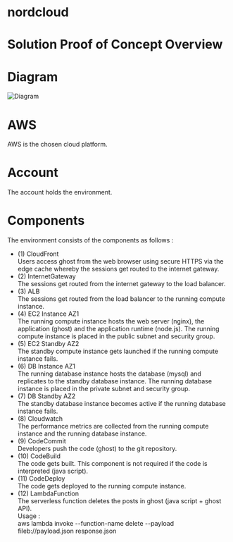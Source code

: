 # nordcloud  

# Solution Proof of Concept Overview  

# Diagram  
![Diagram](https://github.com/adob71/nordcloud/blob/main/diagram.png)  

# AWS  
AWS is the chosen cloud platform.  
# Account  
The account holds the environment.  
# Components  
The environment consists of the components as follows :  
* (1) CloudFront  
Users access ghost from the web browser using secure HTTPS via the edge cache whereby the sessions get routed to the internet gateway.  
* (2) InternetGateway  
The sessions get routed from the internet gateway to the load balancer.  
* (3) ALB  
The sessions get routed from the load balancer to the running compute instance.  
* (4) EC2 Instance AZ1  
The running compute instance hosts the web server (nginx), the application (ghost) and the application runtime (node.js). The running compute instance is placed in the public subnet and security group.  
* (5) EC2 Standby AZ2  
The standby compute instance gets launched if the running compute instance fails.  
* (6) DB Instance AZ1  
The running database instance hosts the database (mysql) and replicates to the standby database instance. The running database instance is placed in the private subnet and security group.  
* (7) DB Standby AZ2   
The standby database instance becomes active if the running database instance fails.  
* (8) Cloudwatch  
The performance metrics are collected from the running compute instance and the running database instance.  
* (9) CodeCommit  
Developers push the code (ghost) to the git repository.  
* (10) CodeBuild  
The code gets built. This component is not required if the code is interpreted (java script).  
* (11) CodeDeploy  
The code gets deployed to the running compute instance.  
* (12) LambdaFunction  
The serverless function deletes the posts in ghost (java script + ghost API).  
Usage :  
aws lambda invoke --function-name delete --payload fileb://payload.json response.json  
